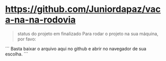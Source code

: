 # https://github.com/Juniordapaz/vaca-na-na-rodovia

>status do projeto em finalizado
Para rodar o projeto na sua máquina, por favo:

´´´
Basta baixar o arquivo aqui no github e abrir no navegador de sua escolha.
´´´
